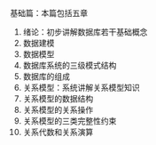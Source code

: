 基础篇：本篇包括五章
1. 绪论：初步讲解数据库若干基础概念  
1. 数据建模
2. 数据模型
3. 数据库系统的三级模式结构  
4. 数据库的组成
2. 关系模型：系统讲解关系模型知识
1. 关系模型的数据结构
2. 关系模型的关系操作
3. 关系模型的三类完整性约束
4. 关系代数和关系演算
